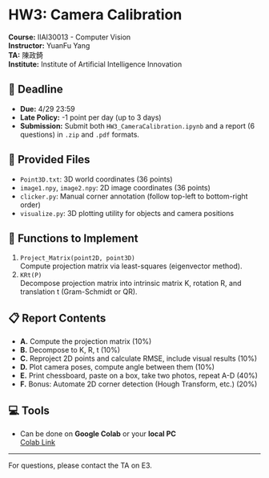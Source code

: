 # HW3: Camera Calibration

**Course:** IIAI30013 - Computer Vision  
**Instructor:** YuanFu Yang  
**TA:** 陳政錡  
**Institute:** Institute of Artificial Intelligence Innovation

## 📅 Deadline
- **Due:** 4/29 23:59
- **Late Policy:** -1 point per day (up to 3 days)
- **Submission:** Submit both `HW3_CameraCalibration.ipynb` and a report (6 questions) in `.zip` and `.pdf` formats.

## 🧰 Provided Files
- `Point3D.txt`: 3D world coordinates (36 points)
- `image1.npy`, `image2.npy`: 2D image coordinates (36 points)
- `clicker.py`: Manual corner annotation (follow top-left to bottom-right order)
- `visualize.py`: 3D plotting utility for objects and camera positions

## 🧪 Functions to Implement
1. `Project_Matrix(point2D, point3D)`  
   Compute projection matrix via least-squares (eigenvector method).
2. `KRt(P)`  
   Decompose projection matrix into intrinsic matrix K, rotation R, and translation t (Gram-Schmidt or QR).

## 📋 Report Contents
- **A.** Compute the projection matrix (10%)
- **B.** Decompose to K, R, t (10%)
- **C.** Reproject 2D points and calculate RMSE, include visual results (10%)
- **D.** Plot camera poses, compute angle between them (10%)
- **E.** Print chessboard, paste on a box, take two photos, repeat A-D (40%)
- **F.** Bonus: Automate 2D corner detection (Hough Transform, etc.) (20%)

## 💻 Tools
- Can be done on **Google Colab** or your **local PC**  
  [Colab Link](https://colab.research.google.com/?hl=zh-tw)

---

For questions, please contact the TA on E3.
